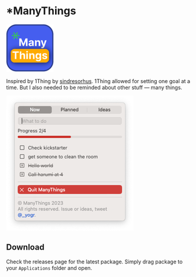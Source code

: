# *ManyThings

![logo](assets/logo.png)

Inspired by 1Thing by [sindresorhus](https://github.com/sindresorhus). 1Thing allowed for setting one goal at a time. But I also needed to be reminded about other stuff — many things.

![screenshot](assets/screenshot.png)

## Download

Check the releases page for the latest package. Simply drag package to your `Applications` folder and open.